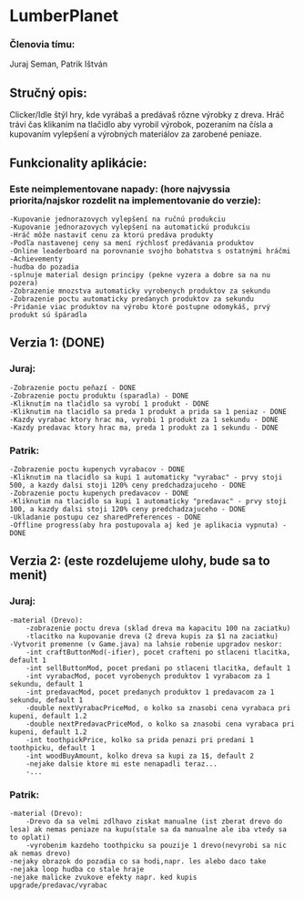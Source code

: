 # LumberPlanet
### Členovia tímu: 
Juraj Seman, Patrik Ištván

## Stručný opis: 
Clicker/Idle štýl hry, kde vyrábaš a predávaš rôzne výrobky z dreva. Hráč trávi čas klikaním na tlačidlo aby vyrobil výrobok, pozeraním na čísla a kupovaním vylepšení a výrobných materiálov za zarobené peniaze.

## Funkcionality aplikácie:
### Este neimplementovane napady: (hore najvyssia priorita/najskor rozdelit na implementovanie do verzie):
    -Kupovanie jednorazovych vylepšení na ručnú produkciu
    -Kupovanie jednorazovych vylepšení na automatickú produkciu
    -Hráč môže nastaviť cenu za ktorú predáva produkty
    -Podľa nastavenej ceny sa mení rýchlosť predávania produktov
    -Online leaderboard na porovnanie svojho bohatstva s ostatnými hráčmi
    -Achievementy
    -hudba do pozadia
    -splnuje material design principy (pekne vyzera a dobre sa na nu pozera)
    -Zobrazenie mnozstva automaticky vyrobenych produktov za sekundu
    -Zobrazenie poctu automaticky predanych produktov za sekundu
    -Pridanie viac produktov na výrobu ktoré postupne odomykáš, prvý produkt sú špáradla
    

## Verzia 1: (DONE)
### Juraj:
    -Zobrazenie poctu peňazí - DONE
    -Zobrazenie poctu produktu (sparadla) - DONE
    -Kliknutím na tlačidlo sa vyrobí 1 produkt - DONE
    -Kliknutim na tlacidlo sa preda 1 produkt a prida sa 1 peniaz - DONE
    -Kazdy vyrabac ktory hrac ma, vyrobi 1 produkt za 1 sekundu - DONE
    -Kazdy predavac ktory hrac ma, preda 1 produkt za 1 sekundu - DONE
  
### Patrik:
    -Zobrazenie poctu kupenych vyrabacov - DONE
    -Kliknutim na tlacidlo sa kupi 1 automaticky "vyrabac" - prvy stoji 500, a kazdy dalsi stoji 120% ceny predchadzajuceho - DONE
    -Zobrazenie poctu kupenych predavacov - DONE
    -Kliknutim na tlacidlo sa kupi 1 automaticky "predavac" - prvy stoji 100, a kazdy dalsi stoji 120% ceny predchadzajuceho - DONE
    -Ukladanie postupu cez sharedPreferences - DONE
    -Offline progress(aby hra postupovala aj ked je aplikacia vypnuta) - DONE

## Verzia 2: (este rozdelujeme ulohy, bude sa to menit)
### Juraj:
    -material (Drevo):
        -zobrazenie poctu dreva (sklad dreva ma kapacitu 100 na zaciatku)
        -tlacitko na kupovanie dreva (2 dreva kupis za $1 na zaciatku)
    -Vytvorit premenne (v Game.java) na lahsie robenie upgradov neskor:
        -int craftButtonMod(-ifier), pocet crafteni po stlaceni tlacitka, default 1
        -int sellButtonMod, pocet predani po stlaceni tlacitka, default 1
        -int vyrabacMod, pocet vyrobenych produktov 1 vyrabacom za 1 sekundu, default 1
        -int predavacMod, pocet predanych produktov 1 predavacom za 1 sekundu, default 1
        -double nextVyrabacPriceMod, o kolko sa znasobi cena vyrabaca pri kupeni, default 1.2
        -double nextPredavacPriceMod, o kolko sa znasobi cena vyrabaca pri kupeni, default 1.2
        -int toothpickPrice, kolko sa prida penazi pri predani 1 toothpicku, default 1
        -int woodBuyAmount, kolko dreva sa kupi za 1$, default 2
        -nejake dalsie ktore mi este nenapadli teraz...
        -...
### Patrik:
    -material (Drevo):
        -Drevo da sa velmi zdlhavo ziskat manualne (ist zberat drevo do lesa) ak nemas peniaze na kupu(stale sa da manualne ale iba vtedy sa to oplati)
        -vyrobenim kazdeho toothpicku sa pouzije 1 drevo(nevyrobi sa nic ak nemas drevo)
    -nejaky obrazok do pozadia co sa hodi,napr. les alebo daco take
    -nejaka loop hudba co stale hraje
    -nejake malicke zvukove efekty napr. ked kupis upgrade/predavac/vyrabac
